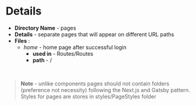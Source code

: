# Details

- **Directory Name** - pages
- **Details** - separate pages that will appear on different URL paths
- **Files** :
  - _home_ - home page after successful login
    - **used in** - Routes/Routes
    - **path** - /

<br />

> **Note** - unlike components pages should not contain folders (preference not necessity) following the Next.js and Gatsby pattern.  
> Styles for pages are stores in styles/PageStyles folder
